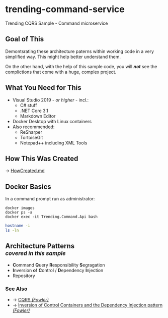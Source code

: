 # trending-command-service
Trending CQRS Sample - Command microservice

## Goal of This
Demontsrating these architecture paterns within working code in a very simplified way.
This might help better understand them.

On the other hand, with the help of this sample code, you will ***not*** see the complictions that come with a huge, complex project.

## What You Need for This
 + Visual Studio 2019 - *or higher* - incl.:
    + C# stuff
    + .NET Core 3.1
    + Markdown Editor
 + Docker Desktop with Linux containers
 + Also recommended:
    + ReSharper
    + TortoiseGit
    + Notepad++ including XML Tools

## How This Was Created
&rarr; [HowCreated.md](HowCreated.md)

## Docker Basics
In a command prompt run as administrator:
```Batchfile
docker images
docker ps -a
docker exec -it Trending.Command.Api bash
```

```Bash
hostname -i
ls -ln
```

## Architecture Patterns <br /> <small> *covered in this sample* </small>
 + **C**ommand **Q**uery **R**esponsibility **S**egragation
 + **I**nversion **o**f **C**ontrol / **D**ependency **I**njection
 + Repository

### See Also
 + &rarr; [CQRS *(Fowler)*](https://martinfowler.com/bliki/CQRS.html)
 + &rarr; [Inversion of Control Containers and the Dependency Injection pattern *(Fowler)*](https://martinfowler.com/articles/injection.html)
